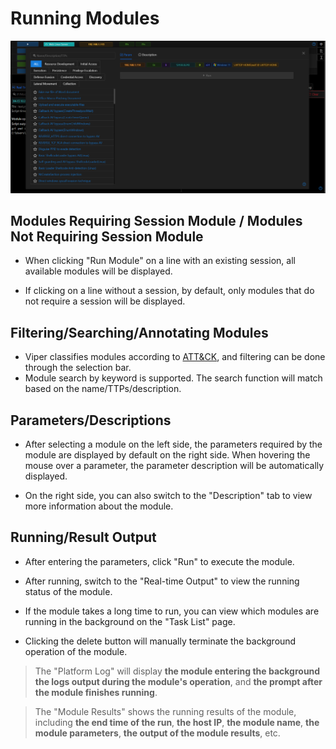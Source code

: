 # Running Modules

![img.png](webp/run_module/img.png)

## Modules Requiring Session Module / Modules Not Requiring Session Module

+ When clicking "Run Module" on a line with an existing session, all available modules will be displayed.

+ If clicking on a line without a session, by default, only modules that do not require a session will be displayed.

## Filtering/Searching/Annotating Modules

+ Viper classifies modules according to [ATT&CK](https://attack.mitre.org/), and filtering can be done through the selection bar.
+ Module search by keyword is supported. The search function will match based on the name/TTPs/description.

## Parameters/Descriptions

+ After selecting a module on the left side, the parameters required by the module are displayed by default on the right side. When hovering the mouse over a parameter, the parameter description will be automatically displayed.

+ On the right side, you can also switch to the "Description" tab to view more information about the module.

## Running/Result Output

+ After entering the parameters, click "Run" to execute the module.

+ After running, switch to the "Real-time Output" to view the running status of the module.

+ If the module takes a long time to run, you can view which modules are running in the background on the "Task List" page.

+ Clicking the delete button will manually terminate the background operation of the module.

> The "Platform Log" will display **the module entering the background** **the logs output during the module's operation**, and **the prompt after the module finishes running**.

> The "Module Results" shows the running results of the module, including **the end time of the run**, **the host IP**, **the module name**, **the module parameters**, **the output of the module results**, etc. 